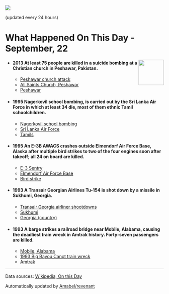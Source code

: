 <img src="https://img.shields.io/badge/last%20updated%20at-2020--09--22%2000%3A11%20(UTC)-brightgreen?style=for-the-badge">

(updated every 24 hours)

# What Happened On This Day - September, 22

<img align="right" src="https://user-images.githubusercontent.com/12688422/87848414-3e9d0800-c91b-11ea-84df-7ebcb2c52b8d.png" width="80px">

- #### 2013 At least 75 people are killed in a suicide bombing at a Christian church in Peshawar, Pakistan.

  - [Peshawar church attack](https://wikipedia.org/wiki/Peshawar_church_attack)
  - [All Saints Church, Peshawar](https://wikipedia.org/wiki/All_Saints_Church,_Peshawar)
  - [Peshawar](https://wikipedia.org/wiki/Peshawar)

- #### 1995 Nagerkovil school bombing, is carried out by the Sri Lanka Air Force in which at least 34 die, most of them ethnic Tamil schoolchildren.

  - [Nagerkovil school bombing](https://wikipedia.org/wiki/Nagerkovil_school_bombing)
  - [Sri Lanka Air Force](https://wikipedia.org/wiki/Sri_Lanka_Air_Force)
  - [Tamils](https://wikipedia.org/wiki/Tamils)

- #### 1995 An E-3B AWACS crashes outside Elmendorf Air Force Base, Alaska after multiple bird strikes to two of the four engines soon after takeoff; all 24 on board are killed.

  - [E-3 Sentry](https://wikipedia.org/wiki/E-3_Sentry)
  - [Elmendorf Air Force Base](https://wikipedia.org/wiki/Elmendorf_Air_Force_Base)
  - [Bird strike](https://wikipedia.org/wiki/Bird_strike)

- #### 1993 A Transair Georgian Airlines Tu-154 is shot down by a missile in Sukhumi, Georgia.

  - [Transair Georgia airliner shootdowns](https://wikipedia.org/wiki/Transair_Georgia_airliner_shootdowns)
  - [Sukhumi](https://wikipedia.org/wiki/Sukhumi)
  - [Georgia (country)](https://wikipedia.org/wiki/Georgia_(country))

- #### 1993 A barge strikes a railroad bridge near Mobile, Alabama, causing the deadliest train wreck in Amtrak history. Forty-seven passengers are killed.

  - [Mobile, Alabama](https://wikipedia.org/wiki/Mobile,_Alabama)
  - [1993 Big Bayou Canot train wreck](https://wikipedia.org/wiki/1993_Big_Bayou_Canot_train_wreck)
  - [Amtrak](https://wikipedia.org/wiki/Amtrak)
---

Data sources: [Wikipedia, On this Day](https://byabbe.se/on-this-day/)

Automatically updated by [Amabel/revenant](https://github.com/Amabel/revenant)